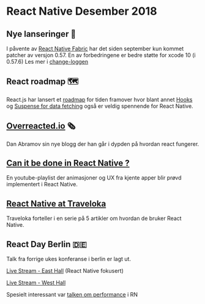 
# React Native Desember 2018

## Nye lanseringer 🎉
I påvente av [React Native Fabric](https://github.com/react-native-community/discussions-and-proposals/issues/4) har det siden september kun kommet patcher av versjon 0.57. En av forbedringene er bedre støtte for xcode 10 (i 0.57.6)
Les mer i [change-loggen](https://github.com/react-native-community/react-native-releases/blob/master/CHANGELOG.md)


## React roadmap 🗺
React.js har lansert et [roadmap](https://reactjs.org/blog/2018/11/27/react-16-roadmap.html) for tiden framover hvor blant annet [Hooks](https://reactjs.org/docs/hooks-intro.html) og [Suspense for data fetching](https://reactjs.org/blog/2018/11/27/react-16-roadmap.html#react-16x-mid-2019-the-one-with-suspense-for-data-fetching) også er veldig spennende for React Native.

## [Overreacted.io](https://overreacted.io/) 🗞
 Dan Abramov sin nye blogg der han går i dypden på hvordan react fungerer.

## [Can it be done in React Native ?](https://www.youtube.com/playlist?list=PLkOyNuxGl9jx02vhWRCSPwbcSRvV9wWh1) 
En youtube-playlist der animasjoner og UX fra kjente apper blir prøvd implementert i React Native.

## [React Native at Traveloka ](https://medium.com/traveloka-engineering/react-native-adoption-1-165d236dd88f)
Traveloka forteller i en serie på 5 artikler om hvordan de bruker React Native.

## React Day Berlin 🇩🇪
Talk fra forrige ukes konferanse i berlin er lagt ut.

[Live Stream - East Hall](https://www.youtube.com/watch?v=tKsaIU0YqLk) (React Native fokusert) 

[Live Stream - West Hall](https://www.youtube.com/watch?v=kPXJ5ERg9Wo) 

Spesielt interessant var [talken om performance](https://youtu.be/tKsaIU0YqLk?t=6573) i RN
